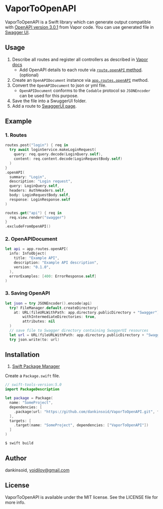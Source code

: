 # VaporToOpenAPI

VaporToOpenAPI is a Swift library which can generate output compatible with [OpenAPI version 3.0.1](https://github.com/OAI/OpenAPI-Specification/blob/master/versions/3.0.1.md) from Vapor code. You can use generated file in [Swagger UI](https://swagger.io/swagger-ui/).

## Usage
1. Describe all routes and register all controllers as described in [Vapor docs](https://docs.vapor.codes/basics/routing)
   - Add OpenAPI details to each route via [`route.openAPI` method](#1-routes). (optional)
2. Create an `OpenAPIDocument` instance via [`app.routes.openAPI`](#2-openapidocument) method.
3. Convert the `OpenAPIDocument` to json or yml file.
   - `OpenAPIDocument` conforms to the `Codable` protocol so `JSONEncoder` can be used for this purpose.
4. Save the file into a SwuggerUI folder.
5. Add a route to [SwaggerUI page](https://swagger.io/swagger-ui/).

## Example
### 1. Routes
```swift
routes.post("login") { req in
  try await loginService.makeLoginRequest(
    query: req.query.decode(LoginQuery.self),
    content: req.content.decode(LoginRequestBody.self)
  )
}
.openAPI(
  summary: "Login",
  description: "Login request",
  query: LoginQuery.self,
  headers: AuthHeaders.self,
  body: LoginRequestBody.self,
  response: LoginResponse.self
)

routes.get("api") { req in
  req.view.render("swagger")
}
.excludeFromOpenAPI()
```
### 2. OpenAPIDocument
```swift
let api = app.routes.openAPI(
  info: InfoObject(
    title: "Example API",
    description: "Example API description",
    version: "0.1.0",
  ),
  errorExamples: [400: ErrorResponse.self]
)
```
### 3. Saving OpenAPI
```swift
let json = try JSONEncoder().encode(api)
  try? FileManager.default.createDirectory(
    at: URL(fileURLWithPath: app.directory.publicDirectory + "Swagger"),
		withIntermediateDirectories: true,
		attributes: nil
  )
  // save file to Swagger directory containing SwaggerUI resources
  let url = URL(fileURLWithPath: app.directory.publicDirectory + "Swagger/swagger.json")
  try json.write(to: url)
```

## Installation
1. [Swift Package Manager](https://github.com/apple/swift-package-manager)

Create a `Package.swift` file.
```swift
// swift-tools-version:5.0
import PackageDescription

let package = Package(
  name: "SomeProject",
  dependencies: [
    .package(url: "https://github.com/dankinsoid/VaporToOpenAPI.git", from: "1.0.0")
  ],
  targets: [
    .target(name: "SomeProject", dependencies: ["VaporToOpenAPI"])
  ]
)
```
```ruby
$ swift build
```

## Author

dankinsoid, voidilov@gmail.com

## License

VaporToOpenAPI is available under the MIT license. See the LICENSE file for more info.

